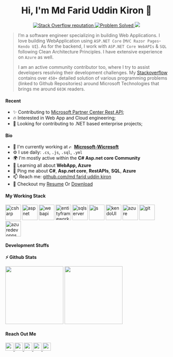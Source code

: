 <h1 align="center">Hi, I'm Md Farid Uddin Kiron 👋</h1>

<p align="center">
 <a href="https://stackoverflow.com/users/9663070/md-farid-uddin-kiron">
    <img alt="Stack Overflow reputation" src="https://img.shields.io/stackexchange/stackoverflow/r/9663070?color=orange&label=Stackoverflow&logo=stackoverflow&logoColor=orange&style=social">
  </a>
  <a href="https://stackoverflow.com/users/9663070/md-farid-uddin-kiron?tab=answers">
    <img src="https://img.shields.io/badge/ProblemSolved-455+-success" alt="Problem Solved" />
  </a>
  <a href="https://stackoverflow.com/users/9663070/md-farid-uddin-kiron">
    <img src="https://img.shields.io/badge/Impact-650K-red" />
  </a>
</p>

> I’m a software engineer specializing in building Web Applications. I love building WebApplication using `ASP.NET Core` (`MVC Razor Pages`-`Kendo UI`). As for the backend, I work with `ASP.NET Core WebAPIs` & `SQL` following Clean Architecture Principles. I have extensive experience on `Azure` as well. 
> 
> I am an active community contributor too, where I try to assist developers resolving their development challenges. My [Stackoverflow](https://stackoverflow.com/users/9663070/md-farid-uddin-kiron) contains over `450+` detailed solution of various programming problems (linked to Github Repositories) around Microsoft Technologies that brings me around `603K` readers.



#### Recent

- ✨ Contributing to [Microsoft Partner Center Rest API](https://docs.microsoft.com/en-us/rest/api/partner-center-rest/);
- :fire: Interested in Web App and Cloud engineering;
- :calendar: Looking for contributing to .NET based enterprise projects; 

#### Bio

- 🏢 I'm currently working at <img height="12" src="https://i.stack.imgur.com/U1arX.png" alt="csharp"> [**Microsoft-Wicresoft**](https://www.wicresoftinternational.com/about-us?hsLang=en)
- ⚙️ I use daily: `.cs`, `.js`, `.sql`, `.yml`
- 🌍 I'm mostly active within the **C# Asp.net core Community**
- 🌱 Learning all about **WebApp, Azure**
- 💬 Ping me about **C#**, **Asp.net core**, **RestAPIs**, **SQL**, **Azure**
- 📫 Reach me: [github.com/md farid uddin kiron](https://github.com/kironiitdu/fariduddin.github.io)
- 📝 Checkout my [Resume](https://github.com/kironiitdu/fariduddin.github.io) Or [Download](https://github.com/kironiitdu/fariduddin.github.io/blob/main/Resume_Md_Farid_Uddin.pdf)

#### My Working Stack

<img height="48" src="https://i.stack.imgur.com/oWGrm.jpg" alt="csharp"> <img height="48" src="https://i.stack.imgur.com/IIo31.png" alt="aspnet"> <img height="48" src="https://i.stack.imgur.com/yyKuB.png" alt="webapi"> <img height="48" src="https://i.stack.imgur.com/PnmVz.png" alt="entityframework"> <img height="48" src="https://i.stack.imgur.com/lpa9T.png" alt="sqlserver"> <img height="48" src="https://i.stack.imgur.com/MdgyF.png" alt="js"> 
<img height="48" src="https://i.stack.imgur.com/B9Tl9.jpg" alt="kendoUI">
<img height="48" src="https://i.stack.imgur.com/BLt3h.png" alt="azure"> <img height="48" src="https://i.stack.imgur.com/JeLf4.png" alt="git"> <img height="48" src="https://i.stack.imgur.com/Rch1N.png" alt="azuredevopps"> 

#### Development Stuffs

<b>⚡ Github Stats</b>
<p float="left">
<img height="180em" src="https://github-readme-stats.vercel.app/api?username=kironiitdu&show_icons=true&hide_border=true&&count_private=true&include_all_commits=true" /> 
<img height="180em" src="https://github-readme-stats.vercel.app/api/top-langs/?username=kironiitdu&show_icons=true&hide_border=true&layout=compact&langs_count=8"/>
</p>


#### Reach Out Me

<p left="center">
 <a href="mailto:kironiitdu@outlook.com">
  <img src="https://img.shields.io/badge/Microsoft_Outlook-0078D4?style=for-the-badge&logo=microsoft-outlook&logoColor=white" height=25>
</a>
 <a href="https://www.linkedin.com/in/farid-uddin-kiron-%E2%9C%94%EF%B8%8F-044772b1/">
  <img src="https://img.shields.io/badge/linkedin-%230077B5.svg?&style=for-the-badge&logo=linkedin&logoColor=white" height=25>
</a> 
 <a href="https://stackoverflow.com/users/9663070/md-farid-uddin-kiron">
  <img src="https://img.shields.io/badge/Stack_Overflow-FE7A16?style=for-the-badge&logo=stack-overflow&logoColor=white" height=25>
  
</a> 

 
 <a href="kironiitdu_430">
  <img src="https://img.shields.io/badge/WeChat-07C160?style=for-the-badge&logo=wechat&logoColor=white" height=25>
</a>
<a href="https://www.facebook.com/webapi2">
  <img src="https://img.shields.io/badge/Facebook-1877F2?style=for-the-badge&logo=facebook&logoColor=white" height=25>
</a>


</p>

